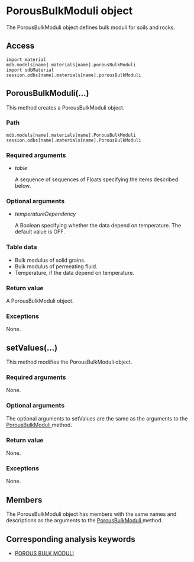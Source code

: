 # PorousBulkModuli object

The PorousBulkModuli object defines bulk moduli for soils and rocks.

## Access

```
import material
mdb.models[name].materials[name].porousBulkModuli
import odbMaterial
session.odbs[name].materials[name].porousBulkModuli
```

## PorousBulkModuli(...)



This method creates a PorousBulkModuli object.



### Path

```
mdb.models[name].materials[name].PorousBulkModuli
session.odbs[name].materials[name].PorousBulkModuli
```

### Required arguments

- *table*

  A sequence of sequences of Floats specifying the items described below.

### Optional arguments

- *temperatureDependency*

  A Boolean specifying whether the data depend on temperature. The default value is OFF.

### Table data

- Bulk modulus of solid grains.
- Bulk modulus of permeating fluid.
- Temperature, if the data depend on temperature.

### Return value

A PorousBulkModuli object.

### Exceptions

None.



## setValues(...)



This method modifies the PorousBulkModuli object.



### Required arguments

None.

### Optional arguments

The optional arguments to setValues are the same as the arguments to the [PorousBulkModuli ](https://help.3ds.com/2022/english/DSSIMULIA_Established/SIMACAEKERRefMap/simaker-c-porousbulkmodulipyc.htm?ContextScope=all#simaker-porousbulkmoduliporousbulkmodulipyc)method.

### Return value

None.

### Exceptions

None.



## Members

The PorousBulkModuli object has members with the same names and descriptions as the arguments to the [PorousBulkModuli ](https://help.3ds.com/2022/english/DSSIMULIA_Established/SIMACAEKERRefMap/simaker-c-porousbulkmodulipyc.htm?ContextScope=all#simaker-porousbulkmoduliporousbulkmodulipyc)method.



## Corresponding analysis keywords

- [POROUS BULK MODULI](https://help.3ds.com/2022/english/DSSIMULIA_Established/SIMACAEKEYRefMap/simakey-r-porousbulkmoduli.htm?ContextScope=all#simakey-r-porousbulkmoduli)